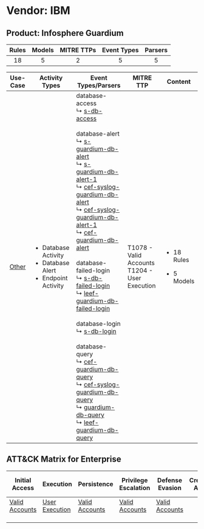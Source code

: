 Vendor: IBM
===========
Product: Infosphere Guardium
----------------------------
| Rules | Models | MITRE TTPs | Event Types | Parsers |
|:-----:|:------:|:----------:|:-----------:|:-------:|
|  18   |   5    |     2      |      5      |    5    |

|               Use-Case                | Activity Types                                                                       | Event Types/Parsers                                                                                                                                                                                                                                                                                                                                                                                                                                                                                                                                                                                                                                                                                                                                                                                                                                                                                                                                                                                                                                                                                                                                                                                                    | MITRE TTP                                            | Content                                              |
|:-------------------------------------:| ------------------------------------------------------------------------------------ | ---------------------------------------------------------------------------------------------------------------------------------------------------------------------------------------------------------------------------------------------------------------------------------------------------------------------------------------------------------------------------------------------------------------------------------------------------------------------------------------------------------------------------------------------------------------------------------------------------------------------------------------------------------------------------------------------------------------------------------------------------------------------------------------------------------------------------------------------------------------------------------------------------------------------------------------------------------------------------------------------------------------------------------------------------------------------------------------------------------------------------------------------------------------------------------------------------------------------- | ---------------------------------------------------- | ---------------------------------------------------- |
| [Other](../UseCases/usecase_other.md) | <ul><li>Database Activity</li><li>Database Alert</li><li>Endpoint Activity</li></ul> |  database-access<br> ↳ [s-db-access](../Parsers/parserContent_s-db-access.md)<br><br> database-alert<br> ↳ [s-guardium-db-alert](../Parsers/parserContent_s-guardium-db-alert.md)<br> ↳ [s-guardium-db-alert-1](../Parsers/parserContent_s-guardium-db-alert-1.md)<br> ↳ [cef-syslog-guardium-db-alert](../Parsers/parserContent_cef-syslog-guardium-db-alert.md)<br> ↳ [cef-syslog-guardium-db-alert-1](../Parsers/parserContent_cef-syslog-guardium-db-alert-1.md)<br> ↳ [cef-guardium-db-alert](../Parsers/parserContent_cef-guardium-db-alert.md)<br><br> database-failed-login<br> ↳ [s-db-failed-login](../Parsers/parserContent_s-db-failed-login.md)<br> ↳ [leef-guardium-db-failed-login](../Parsers/parserContent_leef-guardium-db-failed-login.md)<br><br> database-login<br> ↳ [s-db-login](../Parsers/parserContent_s-db-login.md)<br><br> database-query<br> ↳ [cef-guardium-db-query](../Parsers/parserContent_cef-guardium-db-query.md)<br> ↳ [cef-syslog-guardium-db-query](../Parsers/parserContent_cef-syslog-guardium-db-query.md)<br> ↳ [guardium-db-query](../Parsers/parserContent_guardium-db-query.md)<br> ↳ [leef-guardium-db-query](../Parsers/parserContent_leef-guardium-db-query.md)<br> | T1078 - Valid Accounts<br>T1204 - User Execution<br> | <ul><li>18 Rules</li></ul><ul><li>5 Models</li></ul> |

ATT&CK Matrix for Enterprise
----------------------------
| Initial Access                                                      | Execution                                                           | Persistence                                                         | Privilege Escalation                                                | Defense Evasion                                                     | Credential Access | Discovery | Lateral Movement | Collection | Command and Control | Exfiltration | Impact |
| ------------------------------------------------------------------- | ------------------------------------------------------------------- | ------------------------------------------------------------------- | ------------------------------------------------------------------- | ------------------------------------------------------------------- | ----------------- | --------- | ---------------- | ---------- | ------------------- | ------------ | ------ |
| [Valid Accounts](https://attack.mitre.org/techniques/T1078)<br><br> | [User Execution](https://attack.mitre.org/techniques/T1204)<br><br> | [Valid Accounts](https://attack.mitre.org/techniques/T1078)<br><br> | [Valid Accounts](https://attack.mitre.org/techniques/T1078)<br><br> | [Valid Accounts](https://attack.mitre.org/techniques/T1078)<br><br> |                   |           |                  |            |                     |              |        |